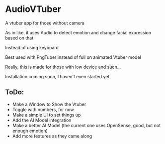 # AudioVTuber
A vtuber app for those without camera

As in like, it uses Audio to detect emotion and change facial expression based on that

Instead of using keyboard

Best used with PngTuber instead of full on animated Vtuber model

Really, this is made for those with low device and such...

Installation coming soon, I haven't even started yet.


## ToDo:

- Make a Window to Show the Vtuber
- Toggle with numbers, for now
- Make a simple UI to set things up
- Add the AI Model integration
- Make a better AI Model (the current one uses OpenSense, good, but not enough emotion)
- Add more features as they came along

